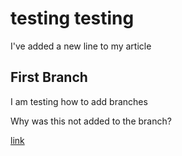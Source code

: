 # testing testing

I've added a new line to my article

## First Branch

I am testing how to add branches


Why was this not added to the branch?

[link](test_file)
